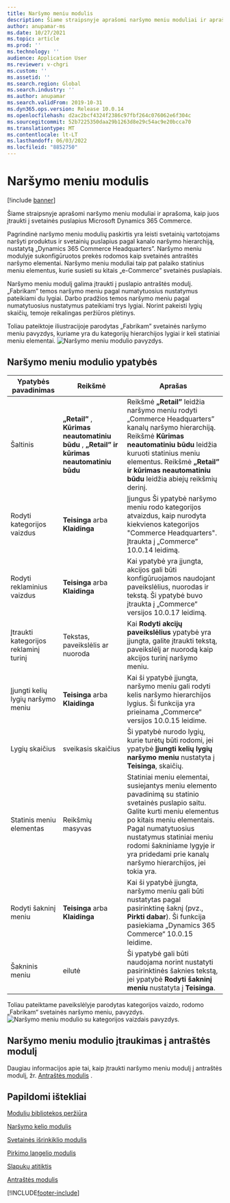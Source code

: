 ```yaml
---
title: Naršymo meniu modulis
description: Šiame straipsnyje aprašomi naršymo meniu moduliai ir aprašoma, kaip juos įtraukti į svetainės puslapius Microsoft Dynamics 365 Commerce.
author: anupamar-ms
ms.date: 10/27/2021
ms.topic: article
ms.prod: ''
ms.technology: ''
audience: Application User
ms.reviewer: v-chgri
ms.custom: ''
ms.assetid: ''
ms.search.region: Global
ms.search.industry: ''
ms.author: anupamar
ms.search.validFrom: 2019-10-31
ms.dyn365.ops.version: Release 10.0.14
ms.openlocfilehash: d2ac2bcf4324f2386c97fbf264c076062e6f304c
ms.sourcegitcommit: 52b7225350daa29b1263d8e29c54ac9e20bcca70
ms.translationtype: MT
ms.contentlocale: lt-LT
ms.lasthandoff: 06/03/2022
ms.locfileid: "8852750"
---
```

# <a name="navigation-menu-module"></a>Naršymo meniu modulis

[!include [banner](includes/banner.md)]

Šiame straipsnyje aprašomi naršymo meniu moduliai ir aprašoma, kaip juos įtraukti į svetainės puslapius Microsoft Dynamics 365 Commerce.

Pagrindinė naršymo meniu modulių paskirtis yra leisti svetainių vartotojams naršyti produktus ir svetainių puslapius pagal kanalo naršymo hierarchiją, nustatytą „Dynamics 365 Commerce Headquarters”. Naršymo meniu modulyje sukonfigūruotos prekės rodomos kaip svetainės antraštės naršymo elementai. Naršymo meniu moduliai taip pat palaiko statinius meniu elementus, kurie susieti su kitais „e-Commerce” svetainės puslapiais.

Naršymo meniu modulį galima įtraukti į puslapio antraštės modulį. „Fabrikam” temos naršymo meniu pagal numatytuosius nustatymus pateikiami du lygiai. Darbo pradžios temos naršymo meniu pagal numatytuosius nustatymus pateikiami trys lygiai. Norint pakeisti lygių skaičių, temoje reikalingas peržiūros plėtinys.

Toliau pateiktoje iliustracijoje parodytas „Fabrikam” svetainės naršymo meniu pavyzdys, kuriame yra du kategorijų hierarchijos lygiai ir keli statiniai meniu elementai.
![Naršymo meniu modulio pavyzdys.](./media/ecommerce-header.png)

## <a name="navigation-menu-module-properties"></a>Naršymo meniu modulio ypatybės

| Ypatybės pavadinimas             | Reikšmė                 | Aprašas |
|---------------------------|-----------------------|-------------|
| Šaltinis                  | **„Retail”** , **Kūrimas neautomatiniu būdu** , **„Retail” ir kūrimas neautomatiniu būdu** | Reikšmė **„Retail”** leidžia naršymo meniu rodyti „Commerce Headquarters” kanalų naršymo hierarchiją. Reikšmė **Kūrimas neautomatiniu būdu** leidžia kuruoti statinius meniu elementus. Reikšmė **„Retail” ir kūrimas neautomatiniu būdu** leidžia abiejų reikšmių derinį. |
| Rodyti kategorijos vaizdus | **Teisinga** arba **Klaidinga**    | Įjungus Ši ypatybė naršymo meniu rodo kategorijos atvaizdus, kaip nurodyta kiekvienos kategorijos "Commerce Headquarters". Įtraukta į „Commerce” 10.0.14 leidimą. |
| Rodyti reklaminius vaizdus | **Teisinga** arba **Klaidinga** | Kai ypatybė yra įjungta, akcijos gali būti konfigūruojamos naudojant paveikslėlius, nuorodas ir tekstą. Ši ypatybė buvo įtraukta į „Commerce“ versijos 10.0.17 leidimą. |
|Įtraukti kategorijos reklaminį turinį | Tekstas, paveikslėlis ar nuoroda | Kai **Rodyti akcijų paveikslėlius** ypatybė yra įjungta, galite įtraukti tekstą, paveikslėlį ar nuorodą kaip akcijos turinį naršymo meniu. |
| Įjungti kelių lygių naršymo meniu | **Teisinga** arba **Klaidinga** | Kai ši ypatybė įjungta, naršymo meniu gali rodyti kelis naršymo hierarchijos lygius. Ši funkcija yra prieinama „Commerce“ versijos 10.0.15 leidime. |
| Lygių skaičius | sveikasis skaičius | Ši ypatybė nurodo lygių, kurie turėtų būti rodomi, jei ypatybė **Įjungti kelių lygių naršymo meniu** nustatyta į **Teisinga**, skaičių. |
| Statinis meniu elementas| Reikšmių masyvas| Statiniai meniu elementai, susiejantys meniu elemento pavadinimą su statinio svetainės puslapio saitu. Galite kurti meniu elementus po kitais meniu elementais. Pagal numatytuosius nustatymus statiniai meniu rodomi šakniniame lygyje ir yra pridedami prie kanalų naršymo hierarchijos, jei tokia yra. |
| Rodyti šakninį meniu | **Teisinga** arba **Klaidinga** | Kai ši ypatybė įjungta, naršymo meniu gali būti nustatytas pagal pasirinktinę šaknį (pvz., **Pirkti dabar**). Ši funkcija pasiekiama „Dynamics 365 Commerce“ 10.0.15 leidime. |
| Šakninis meniu | eilutė | Ši ypatybė gali būti naudojama norint nustatyti pasirinktinės šaknies tekstą, jei ypatybė **Rodyti šakninį meniu** nustatyta į **Teisinga**. |

Toliau pateiktame paveikslėlyje parodytas kategorijos vaizdo, rodomo „Fabrikam“ svetainės naršymo meniu, pavyzdys.
![Naršymo meniu modulio su kategorijos vaizdais pavyzdys.](./media/ecommerce-categoryimages.PNG)

## <a name="add-a-navigation-menu-module-to-a-header-module"></a>Naršymo meniu modulio įtraukimas į antraštės modulį

Daugiau informacijos apie tai, kaip įtraukti naršymo meniu modulį į antraštės modulį, žr. [Antraštės modulis](author-header-module.md) .

## <a name="additional-resources"></a>Papildomi ištekliai

[Modulių bibliotekos peržiūra](starter-kit-overview.md)

[Naršymo kelio modulis](add-breadcrumb.md)

[Svetainės išrinkiklio modulis](site-selector.md)

[Pirkimo langelio modulis](add-buy-box.md)

[Slapukų atitiktis](cookie-compliance.md)

[Antraštės modulis](author-header-module.md)


[!INCLUDE[footer-include](../includes/footer-banner.md)]
